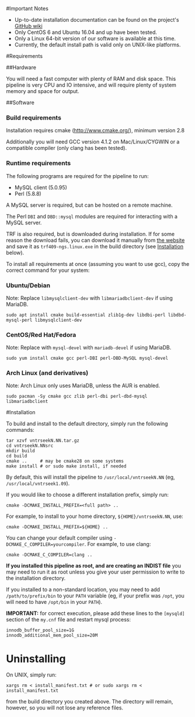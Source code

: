 #Important Notes

- Up-to-date installation documentation can be found on the project's
[GitHub wiki](https://github.com/yzhernand/VNTRseek/wiki)
- Only CentOS 6 and Ubuntu 16.04 and up have been tested.
- Only a Linux 64-bit version of our software is available at this time.
- Currently, the default install path is valid only on UNIX-like
platforms.

#Requirements


##Hardware

You will need a fast computer with plenty of RAM and disk space. This pipeline
is very CPU and IO intensive, and will require plenty of system memory and
space for output.

##Software

### Build requirements
Installation requires cmake (http://www.cmake.org/), minimum version 2.8

Additionally you will need GCC version 4.1.2 on Mac/Linux/CYGWIN or
a compatible compiler (only clang has been tested).

### Runtime requirements
The following programs are required for the pipeline to run:

- MySQL client (5.0.95)
- Perl (5.8.8)

A MySQL server is required, but can be hosted on a remote machine.

The Perl `DBI` and `DBD::mysql` modules are required for interacting
with a MySQL server.

TRF is also required, but is downloaded during installation. If for some
reason the download fails, you can download it manually from
[the website](http://tandem.bu.edu/trf/trf409.linux64.download.html)
and save it as `trf409-ngs.linux.exe` in the build directory (see [Installation](#installation)
below).

To install all requirements at once (assuming you want to use gcc), copy the correct
command for your system:

### Ubuntu/Debian

Note: Replace `libmysqlclient-dev` with `libmariadbclient-dev` if using MariaDB.

```
sudo apt install cmake build-essential zlib1g-dev libdbi-perl libdbd-mysql-perl libmysqlclient-dev
```

### CentOS/Red Hat/Fedora

Note: Replace with `mysql-devel` with `mariadb-devel` if using MariaDB.

```
sudo yum install cmake gcc perl-DBI perl-DBD-MySQL mysql-devel
```

### Arch Linux (and derivatives)

Note: Arch Linux only uses MariaDB, unless the AUR is enabled.

```
sudo pacman -Sy cmake gcc zlib perl-dbi perl-dbd-mysql libmariadbclient
```

#Installation

To build and install to the default directory, simply run the following commands:

    tar xzvf vntrseekN.NN.tar.gz
    cd vntrseekN.NNsrc
	mkdir build
	cd build
	cmake ..     # may be cmake28 on some systems
	make install # or sudo make install, if needed

By default, this will install the pipeline to `/usr/local/vntrseekN.NN` (eg,
`/usr/local/vntrseek1.09`).

If you would like to choose a different installation prefix, simply run:

	cmake -DCMAKE_INSTALL_PREFIX=<full path> ..

For example, to install to your home directory, `${HOME}/vntrseekN.NN`, use:

	cmake -DCMAKE_INSTALL_PREFIX=${HOME} ..

You can change your default compiler using `-DCMAKE_C_COMPILER=yourcompiler`.
For example, to use clang:

    cmake -DCMAKE_C_COMPILER=clang ..

**If you installed this pipeline as root, and are creating an INDIST
file** you may need to run it as root unless you give your user
permission to write to the installation directory.

If you installed to a non-standard location, you may need to add
`/path/to/prefix/bin` to your `PATH` variable (eg, if your prefix
was `/opt`, you will need to have `/opt/bin` in your `PATH`).

**IMPORTANT:** for correct execution, please add these lines to the
`[mysqld]` section of the `my.cnf` file and restart mysql process:

    innodb_buffer_pool_size=1G
    innodb_additional_mem_pool_size=20M

# Uninstalling

On UNIX, simply run:

	xargs rm < install_manifest.txt # or sudo xargs rm < install_manifest.txt

from the build directory you created above. The directory will
remain, however, so you will not lose any reference files.

